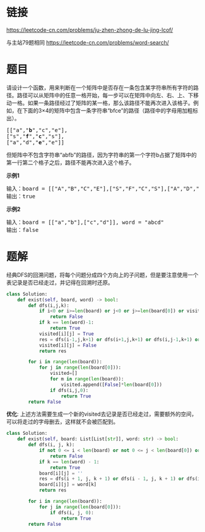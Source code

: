 # 链接
https://leetcode-cn.com/problems/ju-zhen-zhong-de-lu-jing-lcof/

与主站79题相同 https://leetcode-cn.com/problems/word-search/

# 题目
请设计一个函数，用来判断在一个矩阵中是否存在一条包含某字符串所有字符的路径。路径可以从矩阵中的任意一格开始，每一步可以在矩阵中向左、右、上、下移动一格。如果一条路径经过了矩阵的某一格，那么该路径不能再次进入该格子。例如，在下面的3×4的矩阵中包含一条字符串“bfce”的路径（路径中的字母用加粗标出）。
<pre>
[["a","<b>b</b>","c","e"],
["s","<b>f</b>","<b>c</b>","s"],
["a","d","<b>e</b>","e"]]
</pre>
但矩阵中不包含字符串“abfb”的路径，因为字符串的第一个字符b占据了矩阵中的第一行第二个格子之后，路径不能再次进入这个格子。

**示例1**
<pre>
输入：board = [["A","B","C","E"],["S","F","C","S"],["A","D","E","E"]], word = "ABCCED"
输出：true
</pre>

**示例2**
<pre>
输入：board = [["a","b"],["c","d"]], word = "abcd"
输出：false
</pre>

# 题解
经典DFS的回溯问题，将每个问题分成四个方向上的子问题，但是要注意使用一个表记录是否已经走过，并记得在回溯时还原。

```python
class Solution:
    def exist(self, board, word) -> bool:
        def dfs(i,j,k):
            if i<0 or i>=len(board) or j<0 or j>=len(board[0]) or visited[i][j] or board[i][j]!=word[k]:
                return False
            if k == len(word)-1:
                return True
            visited[i][j] = True
            res = dfs(i-1,j,k+1) or dfs(i+1,j,k+1) or dfs(i,j-1,k+1) or dfs(i,j+1,k+1)
            visited[i][j] = False
            return res

        for i in range(len(board)):
            for j in range(len(board[0])):
                visited=[]
                for m in range(len(board)):
                    visited.append([False]*len(board[0]))
                if dfs(i,j,0):
                    return True
        return False
```
**优化**:
上述方法需要生成一个新的visited去记录是否已经走过，需要额外的空间，可以将走过的字母删去，这样就不会被匹配到。

```python
class Solution:
    def exist(self, board: List[List[str]], word: str) -> bool:
        def dfs(i, j, k):
            if not 0 <= i < len(board) or not 0 <= j < len(board[0]) or board[i][j] != word[k]: 
                return False
            if k == len(word) - 1: 
                return True
            board[i][j] = ''
            res = dfs(i + 1, j, k + 1) or dfs(i - 1, j, k + 1) or dfs(i, j + 1, k + 1) or dfs(i, j - 1, k + 1)
            board[i][j] = word[k]
            return res

        for i in range(len(board)):
            for j in range(len(board[0])):
                if dfs(i, j, 0): 
                    return True
        return False
```
